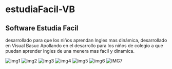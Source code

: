 # estudiaFacil-VB
<h2>Software Estudia Facil</h2>
desarrollado para que los niños aprendan Ingles mas dinámica, desarrollado en Visual Basuc
Apollando en el desarrollo para los niños de colegio a que puedan aprender ingles de una menera mas facil y dinamica.

![img1](https://github.com/JordyQA/estudiaFacil-VB/assets/106206153/a7a99a3a-e353-4257-b2d8-cdd394ccc372)
![img2](https://github.com/JordyQA/estudiaFacil-VB/assets/106206153/74c11049-ad56-4ea3-aa40-c54b102b9dd6)
![img3](https://github.com/JordyQA/estudiaFacil-VB/assets/106206153/34ad4582-9808-439f-82d4-efdbb43a1b2a)
![img4](https://github.com/JordyQA/estudiaFacil-VB/assets/106206153/cea6e761-2bbc-48ab-8c19-dff9b1ab4e93)
![img5](https://github.com/JordyQA/estudiaFacil-VB/assets/106206153/4c53a6bc-63e7-4c4b-be7e-227b9f10d7ff)
![img6](https://github.com/JordyQA/estudiaFacil-VB/assets/106206153/64b501b0-cdd7-4363-8f8c-f4fcda802a1e)
![IMG7](https://github.com/JordyQA/estudiaFacil-VB/assets/106206153/dccbe421-99db-4079-838c-c82b4276deb0)
